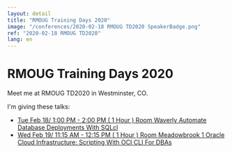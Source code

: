 ```yaml
---
layout: detail
title: "RMOUG Training Days 2020"
image: "/conferences/2020-02-18 RMOUG TD2020 SpeakerBadge.png"
ref: "2020-02-18 RMOUG TD2020"
lang: en
---
```


# RMOUG Training Days 2020

Meet me at RMOUG TD2020 in Westminster, CO.

I'm giving these talks:

* [Tue Feb 18/ 1:00 PM - 2:00 PM  ( 1 Hour ) Room Waverly Automate Database Deployments With SQLcl](https://events.bizzabo.com/TD2020/agenda/session/192863)
* [Wed Feb 19/ 11:15 AM - 12:15 PM  ( 1 Hour ) Room Meadowbrook 1 Oracle Cloud Infrastructure: Scripting With OCI CLI For DBAs](https://events.bizzabo.com/TD2020/agenda/session/192908)




